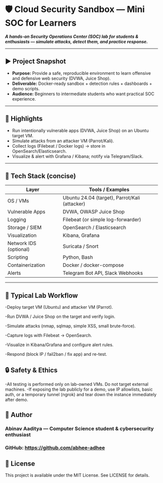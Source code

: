# 🛡️ Cloud Security Sandbox — Mini SOC for Learners

**_A hands-on Security Operations Center (SOC) lab for students & enthusiasts — simulate attacks, detect them, and practice response._**

---

## ▶️ Project Snapshot
- **Purpose:** Provide a safe, reproducible environment to learn offensive and defensive web security (DVWA, Juice Shop).  
- **Deliverable:** Docker-ready sandbox + detection rules + dashboards + demo scripts.  
- **Audience:** Beginners to intermediate students who want practical SOC experience.

---

## 📌 Highlights
- Run intentionally vulnerable apps (DVWA, Juice Shop) on an Ubuntu target VM.  
- Simulate attacks from an attacker VM (Parrot/Kali).  
- Collect logs (Filebeat / Docker logs) → store in OpenSearch/Elasticsearch.  
- Visualize & alert with Grafana / Kibana; notify via Telegram/Slack.

---

## 🧭 Tech Stack (concise)

| Layer | Tools / Examples |
|---|---|
| OS / VMs | Ubuntu 24.04 (target), Parrot/Kali (attacker) |
| Vulnerable Apps | DVWA, OWASP Juice Shop |
| Logging | Filebeat (or simple log-forwarder) |
| Storage / SIEM | OpenSearch / Elasticsearch |
| Visualization | Kibana, Grafana |
| Network IDS (optional) | Suricata / Snort |
| Scripting | Python, Bash |
| Containerization | Docker / docker-compose |
| Alerts | Telegram Bot API, Slack Webhooks |

---

## 🧪 Typical Lab Workflow

-Deploy target VM (Ubuntu) and attacker VM (Parrot).

-Run DVWA / Juice Shop on the target and verify login.

-Simulate attacks (nmap, sqlmap, simple XSS, small brute-force).

-Capture logs with Filebeat → OpenSearch.

-Visualize in Kibana/Grafana and configure alert rules.

-Respond (block IP / fail2ban / fix app) and re-test.

## 🔒 Safety & Ethics 

-All testing is performed only on lab-owned VMs. Do not target external machines.
-If exposing the lab publicly for a demo, use IP allowlists, basic auth, or a temporary tunnel (ngrok) and tear down the instance immediately after demo.

## 👤 Author

### Abinav Aaditya — Computer Science student & cybersecurity enthusiast
### GitHub: https://github.com/abhee-adhee


## 📝 License

This project is available under the MIT License. See LICENSE for details.
